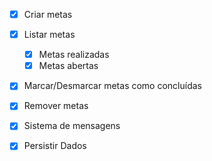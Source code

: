- [x] Criar metas
- [x] Listar metas 
  - [x] Metas realizadas
  - [x] Metas abertas
- [x] Marcar/Desmarcar metas como concluídas
- [x] Remover metas
- [x] Sistema de mensagens

- [x] Persistir Dados